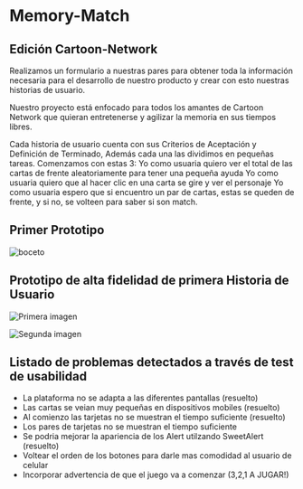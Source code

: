 # Memory-Match
## Edición Cartoon-Network

Realizamos un formulario a nuestras pares para obtener toda la información necesaria para el desarrollo de nuestro producto y crear con esto nuestras historias de usuario.

Nuestro proyecto está enfocado para todos los amantes de Cartoon Network que quieran entretenerse y agilizar la memoria en sus tiempos libres.

Cada historia de usuario cuenta con sus Criterios de Aceptación y Definición de Terminado, Además cada una las dividimos en pequeñas tareas. Comenzamos con estas 3:
Yo como usuaria quiero ver el total de las cartas de frente aleatoriamente para tener una pequeña ayuda
Yo como usuaria quiero que al hacer clic en una carta se gire y ver el personaje
Yo como usuaria espero que si encuentro un par de cartas, estas se queden de frente, y si no, se volteen para saber si son match.



## Primer Prototipo
![boceto](https://i.ibb.co/KwHK0f0/Prototipo-1.png)

## Prototipo de alta fidelidad de primera Historia de Usuario
![Primera imagen](https://i.ibb.co/gMxKmgr/Prototipo-alta.png)

![Segunda imagen](https://i.ibb.co/brkfNv4/Prototipo-alta2.png)

## Listado de problemas detectados a través de test de usabilidad
- La plataforma no se adapta a las diferentes pantallas (resuelto)
- Las cartas se veian muy pequeñas en dispositivos mobiles (resuelto)
- Al comienzo las tarjetas no se muestran el tiempo suficiente (resuelto)
- Los pares de tarjetas no se muestran el tiempo suficiente
- Se podria mejorar la apariencia de los Alert utilzando SweetAlert (resuelto)
- Voltear el orden de los botones para darle mas comodidad al usuario de celular
- Incorporar advertencia de que el juego va a comenzar (3,2,1 A JUGAR!)